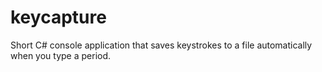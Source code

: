 # keycapture
Short C# console application that saves keystrokes to a file automatically when you type a period. 
